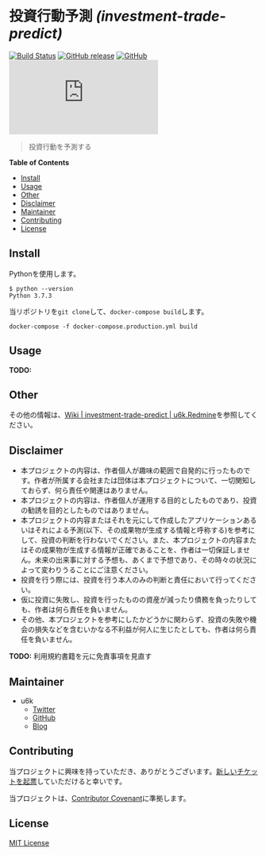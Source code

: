 # 投資行動予測 _(investment-trade-predict)_

[![Build Status](https://travis-ci.org/u6k/investment-trade-predict.svg?branch=master)](https://travis-ci.org/u6k/investment-trade-predict) [![GitHub release](https://img.shields.io/github/release/u6k/investment-trade-predict)](https://github.com/u6k/investment-trade-predict/releases) [![GitHub](https://img.shields.io/github/license/u6k/investment-trade-predict)](https://github.com/u6k/investment-trade-predict/blob/master/LICENSE) [![Website](https://img.shields.io/website/https/redmine.u6k.me?up_message=redmine)](https://redmine.u6k.me/projects/investment-trade-predict)

> 投資行動を予測する

__Table of Contents__

- [Install](#Install)
- [Usage](#Usage)
- [Other](#Other)
- [Disclaimer](#Disclaimer)
- [Maintainer](#Maintainer)
- [Contributing](#Contributing)
- [License](#License)

## Install

Pythonを使用します。

```
$ python --version
Python 3.7.3
```

当リポジトリを`git clone`して、`docker-compose build`します。

```
docker-compose -f docker-compose.production.yml build
```

## Usage

__TODO:__

## Other

その他の情報は、[Wiki \| investment-trade-predict \| u6k.Redmine](https://redmine.u6k.me/projects/investment-trade-predict/wiki/Wiki)を参照してください。

## Disclaimer

- 本プロジェクトの内容は、作者個人が趣味の範囲で自発的に行ったものです。作者が所属する会社または団体は本プロジェクトについて、一切関知しておらず、何ら責任や関連はありません。
- 本プロジェクトの内容は、作者個人が運用する目的としたものであり、投資の勧誘を目的としたものではありません。
- 本プロジェクトの内容またはそれを元にして作成したアプリケーションあるいはそれによる予測(以下、その成果物が生成する情報と呼称する)を参考にして、投資の判断を行わないでください。また、本プロジェクトの内容またはその成果物が生成する情報が正確であることを、作者は一切保証しません。未来の出来事に対する予想も、あくまで予想であり、その時々の状況によって変わりうることにご注意ください。
- 投資を行う際には、投資を行う本人のみの判断と責任において行ってください。
- 仮に投資に失敗し、投資を行ったものの資産が減ったり債務を負ったりしても、作者は何ら責任を負いません。
- その他、本プロジェクトを参考にしたかどうかに関わらず、投資の失敗や機会の損失などを含むいかなる不利益が何人に生じたとしても、作者は何ら責任を負いません。

__TODO:__ 利用規約書籍を元に免責事項を見直す

## Maintainer

- u6k
    - [Twitter](https://twitter.com/u6k_yu1)
    - [GitHub](https://github.com/u6k)
    - [Blog](https://blog.u6k.me/)

## Contributing

当プロジェクトに興味を持っていただき、ありがとうございます。[新しいチケットを起票](https://redmine.u6k.me/projects/investment-trade-predict/issues)していただけると幸いです。

当プロジェクトは、[Contributor Covenant](https://www.contributor-covenant.org/version/1/4/code-of-conduct)に準拠します。

## License

[MIT License](https://github.com/u6k/investment-trade-predict/blob/master/LICENSE)
